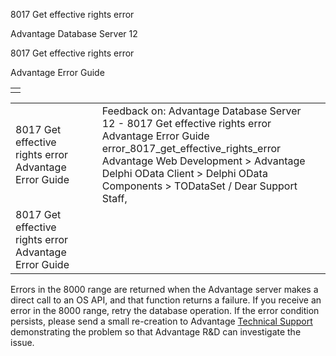 8017 Get effective rights error




Advantage Database Server 12  

8017 Get effective rights error

Advantage Error Guide

|  |
| --- |
|  |

|  |  |  |  |  |
| --- | --- | --- | --- | --- |
| 8017 Get effective rights error  Advantage Error Guide |  |  | Feedback on: Advantage Database Server 12 - 8017 Get effective rights error Advantage Error Guide error\_8017\_get\_effective\_rights\_error Advantage Web Development > Advantage Delphi OData Client > Delphi OData Components > TODataSet / Dear Support Staff, |  |
| 8017 Get effective rights error  Advantage Error Guide |  |  |  |  |

Errors in the 8000 range are returned when the Advantage server makes a direct call to an OS API, and that function returns a failure. If you receive an error in the 8000 range, retry the database operation. If the error condition persists, please send a small re-creation to Advantage [Technical Support](master_technical_support_u_s__and_canada.htm) demonstrating the problem so that Advantage R&D can investigate the issue.